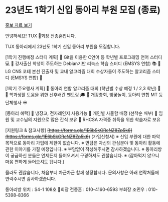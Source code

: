 <div class='max-w px-6 py-3 bg-white border border-gray-200 rounded-lg shadow' style='padding-top:1px'>

# 23년도 1학기 신입 동아리 부원 모집 (종료)

[홍보 자료 보기](https://forms.gle/1E6bSkGReNZ8Zp5k6)
<br>

안녕하세요! TUX 🐧회장 전종훈입니다.

TUX 동아리에서 23년도 1학기 신입 동아리 부원을 모집합니다.

[1학기 진행예정 스터디 계획]
📌 Git을 이용한 C언어 등 학년별 프로그래밍 언어 스터디 💻
📌 강사출신 학생이 주도하는 Debian기반 리눅스 학습 스터디 (EMSYS 연합) 📚
📌 LG CNS 코테 본선 진출자 및 교내 알고리즘 대회 수상자들이 주도하는 알고리즘 스터디 (EMSYS 연합) 🥇

[1학기 주요행사 계획]
📌 동아리 연합 알고리즘 대회 (학년별 수상 예정 1 / 2,3 학년) 🥇
📌 학과생활 도움을 위한 선후배간 멘토링 🎓
📌 개강총회, 벚꽃놀이, 동아리 연합 MT 등 단체행사 ☀

[동아리 혜택]
📌 냉장고, 전자레인지 사용가능
📌 개인별 사물함 배정 (선착순 배부)
📌 임원 및 교수님의 지원으로 많은 간식 보유
📌 RHCSA 자격증 취득을 위한 학습자료 보유

[지원링크 & 참고사항]
~~[https://forms.gle/1E6bSkGReNZ8Zp5k6](https://forms.gle/1E6bSkGReNZ8Zp5k6)~~ (가입신청서)
※ 신입 부원에 대한 파악 목적으로 동아리 가입에 제한이 없습니다.
※ 면담은 자신의 관심분야 및 동아리 활동에 관한 이야기를 가질 예정입니다. 
※ 부담없이 작성해주시면 감사하겠습니다.
※ 동아리방이 궁금하신 분들은 언제든지 들어오셔서 구경하셔도 괜찮습니다.
※ (잡아먹지 않으니 마음 편하게 들어오셔도 됩니다.)

몰라도 괜찮습니다, 처음부터 차근차근 함께 성장합시다.
문의사항은 아래 연락처들에 연락주시면 감사하겠습니다.

동아리방 위치 : S4-1 108호
🐧회장 전종훈 : 0<span></span>1<span></span>0-4<span></span>1<span></span>6<span></span>0-6<span></span>5<span></span>9<span></span>3
부회장 조민우 : 0<span></span>1<span></span>0-5<span></span>3<span></span>9<span></span>8-8<span></span>3<span></span>6<span></span>6

<br>

</div>